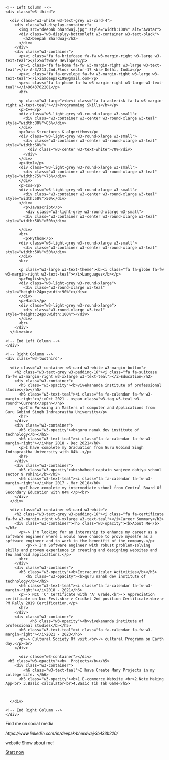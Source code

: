 <!DOCTYPE html>
<html>
  <head>
    <title>Deepak Bhardwaj</title>
    <meta charset="UTF-8">
    <meta name="viewport" content="width=device-width, initial-scale=1">
    <link rel="stylesheet" href="https://www.w3schools.com/w3css/4/w3.css">
    <link rel='stylesheet' href='https://fonts.googleapis.com/css?family=Roboto'>
    <link rel="stylesheet" href="https://cdnjs.cloudflare.com/ajax/libs/font-awesome/4.7.0/css/font-awesome.min.css">
    <style>
    html,body,h1,h2,h3,h4,h5,h6 {font-family: "Roboto", sans-serif}
    </style>
  </head>
<body class="w3-light-grey">

<!-- Page Container -->
<div class="w3-content w3-margin-top" style="max-width:1400px;">

  <!-- The Grid -->
  <div class="w3-row-padding">
  
    <!-- Left Column -->
    <div class="w3-third">
    
      <div class="w3-white w3-text-grey w3-card-4">
        <div class="w3-display-container">
          <img src="deepak bhardwaj.jpg" style="width:100%" alt="Avatar">
          <div class="w3-display-bottomleft w3-container w3-text-black">
            <h2>Deepak Bhardwaj</h2>
          </div>
        </div>
        <div class="w3-container">
          <p><i class="fa fa-briefcase fa-fw w3-margin-right w3-large w3-text-teal"></i>Software Devloper</p>
          <p><i class="fa fa-home fa-fw w3-margin-right w3-large w3-text-teal"></i> A-3/213,2nd,Floor sector-17 <br> Delhi, India</p>
          <p><i class="fa fa-envelope fa-fw w3-margin-right w3-large w3-text-teal"></i>iamdeepak199@gmail.com</p>
          <p><i class="fa fa-phone fa-fw w3-margin-right w3-large w3-text-teal"></i>9643762201</p>
          <hr>

          <p class="w3-large"><b><i class="fa fa-asterisk fa-fw w3-margin-right w3-text-teal"></i>Programming Skills</b></p>
          <p>C++</p>
          <div class="w3-light-grey w3-round-xlarge w3-small">
            <div class="w3-container w3-center w3-round-xlarge w3-teal" style="width:80%">85%</div>
          </div>
          <p>Data Structures & algorithms</p>
          <div class="w3-light-grey w3-round-xlarge w3-small">
            <div class="w3-container w3-center w3-round-xlarge w3-teal" style="width:60%">
              <div class="w3-center w3-text-white">70%</div>
            </div>
          </div>
          <p>Html</p>
          <div class="w3-light-grey w3-round-xlarge w3-small">
            <div class="w3-container w3-center w3-round-xlarge w3-teal" style="width:75%">75%</div>
          </div>
          <p>Css</p>
          <div class="w3-light-grey w3-round-xlarge w3-small">
            <div class="w3-container w3-center w3-round-xlarge w3-teal" style="width:50%">50%</div>
          </div>
            <p>Javascript</p>
             <div class="w3-light-grey w3-round-xlarge w3-small">
            <div class="w3-container w3-center w3-round-xlarge w3-teal" style="width:50%">50%</div>
                 
          </div>
          <br>
            <p>Python</p>
          <div class="w3-light-grey w3-round-xlarge w3-small">
            <div class="w3-container w3-center w3-round-xlarge w3-teal" style="width:50%">50%</div>
          </div>
          <br>

          <p class="w3-large w3-text-theme"><b><i class="fa fa-globe fa-fw w3-margin-right w3-text-teal"></i>Languages</b></p>
          <p>English</p>
          <div class="w3-light-grey w3-round-xlarge">
            <div class="w3-round-xlarge w3-teal" style="height:24px;width:90%"></div>
          </div>
          <p>Hindi</p>
          <div class="w3-light-grey w3-round-xlarge">
            <div class="w3-round-xlarge w3-teal" style="height:24px;width:100%"></div>
          </div>
          <br>
        </div>
      </div><br>

    <!-- End Left Column -->
    </div>

    <!-- Right Column -->
    <div class="w3-twothird">
    
      <div class="w3-container w3-card w3-white w3-margin-bottom">
        <h2 class="w3-text-grey w3-padding-16"><i class="fa fa-suitcase fa-fw w3-margin-right w3-xxlarge w3-text-teal"></i>Education</h2>
        <div class="w3-container">
          <h5 class="w3-opacity"><b>vivekananda institute of professional studies</b></h5>
          <h6 class="w3-text-teal"><i class="fa fa-calendar fa-fw w3-margin-right"></i>Oct 2021 - <span class="w3-tag w3-teal w3-round">Current</span></h6>
          <p>I'm Pursuing in Masters of computer and Applications from Guru Gobind Singh Indraprastha University</p>
          <hr>
        </div>
        <div class="w3-container">
          <h5 class="w3-opacity"><b>guru nanak dev institute of technology</b></h5>
          <h6 class="w3-text-teal"><i class="fa fa-calendar fa-fw w3-margin-right"></i>Mar 2018 - Dec 2021</h6>
          <p>I have complete my Graduation from Guru Gobind Singh Indraprastha University with 84% .</p>
          <hr>
        </div>
        <div class="w3-container">
          <h5 class="w3-opacity"><b>shaheed captain sanjeev dahiya school sector 9 rohini</b></h5>
          <h6 class="w3-text-teal"><i class="fa fa-calendar fa-fw w3-margin-right"></i>Mar 2017 - Mar 2018</h6>
          <p>I have complete my intermediate school from Central Board Of Secondary Education with 84% </p><br>
        </div>
      </div>

      <div class="w3-container w3-card w3-white">
        <h2 class="w3-text-grey w3-padding-16"><i class="fa fa-certificate fa-fw w3-margin-right w3-xxlarge w3-text-teal"></i>Career Summary</h2>
        <div class="w3-container"><h5 class="w3-opacity"><b>About Me</b></h5>
          <p>-> I'm looking for an internship to enhance my career as a software engineer where i would have chance to prove myselfe as a spftware engineer and to work in the benenifit of the company.</p>
             <p>-> I'm Software engineer with robust problem-solving skills and proven experience in creating and designing websites and few android applications.</p>
          <hr>
        </div>
        <div class="w3-container">
          <h5 class="w3-opacity"><b>Extracurricular Activities</b></h5>
             <h5 class="w3-opacity"><b>guru nanak dev institute of technology</b></h5>
          <h6 class="w3-text-teal"><i class="fa fa-calendar fa-fw w3-margin-right"></i>2018 - 2021</h6>
          <p>-> NCC 'C' Certificate with 'A' Grade.<br>-> Appreciation certificate on Ncc Fest.<br>-> Cricket 2nd position Certificate.<br>-> PM Rally 2019 Certification.</p>
          <hr>
        </div>
        <div class="w3-container">
               <h5 class="w3-opacity"><b>vivekananda institute of professional studies</b></h5>
          <h6 class="w3-text-teal"><i class="fa fa-calendar fa-fw w3-margin-right"></i>2021 - 2023</h6>
          <p>-> Cultural Society Of vsit.<br>-> cultural Programm on Earth day.</p><br>
        </div>
       
          <div class="w3-container"></div>
     <h5 class="w3-opacity"><b>  Projects</b></h5>
        <div class="w3-container">
            <h6 class="w3-text-teal">I have Create Many Projects in my college Life. </h6>
          <h5 class="w3-opacity"><b>1.E-commerce Website <br>2.Note Making App<br> 3.Basic calculator<br>4.Basic Tik Tak Game</h5>
         
          
         
      </div>

    <!-- End Right Column -->
    </div>
    
  <!-- End Grid -->
  </div>
  
  <!-- End Page Container -->
</div>

<!-- Footer. This section contains an ad for W3Schools Spaces. You can leave it to support us. --->
<footer class="w3-container w3-teal w3-center w3-margin-top">
  <p>Find me on social media.</p>
  <i class="fa fa-facebook-official w3-hover-opacity"></i>
  <i class="fa fa-instagram w3-hover-opacity"></i>
  <i class="fa fa-snapchat w3-hover-opacity"></i>
  <i class="fa fa-pinterest-p w3-hover-opacity"></i>
  <i class="fa fa-twitter w3-hover-opacity"></i>
  <i class="fa fa-linkedin w3-hover-opacity">https://www.linkedin.com/in/deepak-bhardwaj-3b433b220/</i>
 <p class="w3-small">website Show about me!</p>
 <a class="w3-button w3-round-xxlarge w3-small w3-light-grey w3-margin-bottom" href="" target="_blank">Start now</a> <!-- End footer -->
</footer>
</body>
  </html>
